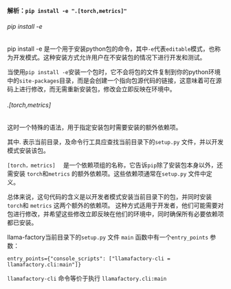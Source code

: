 #### 解析：`pip install -e ".[torch,metrics]"`

###### pip install -e

pip install -e 是一个用于安装python包的命令，其中`-e`代表`editable`模式，也称为开发模式。这种安装方式允许用户在不安装包的情况下进行开发和测试。

当使用`pip install -e`安装一个包时，它不会将包的文件复制到你的python环境中的`site-packages`目录，而是会创建一个指向包源代码的链接，这意味着可在源码上进行修改，而无需重新安装包，修改会立即反映在环境中。



###### .[torch,metrics]

这时一个特殊的语法，用于指定安装包时需要安装的额外依赖项。

其中. 表示当前目录，及命令行工具应查找当前目录下的`setup.py` 文件，并以开发模式安装该包。

`[torch，metrics]  ` 是一个依赖项组的名称，它告诉`pip`除了安装包本身以外，还需安装 `torch`和`metrics` 的额外依赖项。这些依赖项通常在`setup.py` 文件中定义。



总体来说，这句代码的含义是以开发者模式安装当前目录下的包，并同时安装`torch`和 `metrics` 这两个额外的依赖项。 这种方式适用于开发者，他们可能需要对包进行修改，并希望这些修改立即反映在他们的环境中，同时确保所有必要依赖项都已安装。


llama-factory当前目录下的`setup.py` 文件 `main` 函数中有一个`entry_points` 参数：

```
entry_points={"console_scripts": ["llamafactory-cli = llamafactory.cli:main"]}
```

`llamafactory-cli` 命令等价于执行 `llamafactory.cli:main`



























